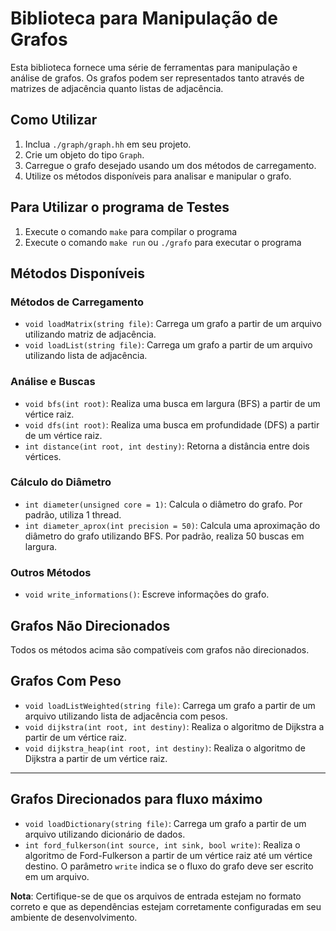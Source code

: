 
# Biblioteca para Manipulação de Grafos

Esta biblioteca fornece uma série de ferramentas para manipulação e análise de grafos. Os grafos podem ser representados tanto através de matrizes de adjacência quanto listas de adjacência.

## Como Utilizar

1. Inclua `./graph/graph.hh` em seu projeto.
2. Crie um objeto do tipo `Graph`.
3. Carregue o grafo desejado usando um dos métodos de carregamento.
4. Utilize os métodos disponíveis para analisar e manipular o grafo.

## Para Utilizar o programa de Testes

1. Execute o comando `make` para compilar o programa
2. Execute o comando `make run` ou `./grafo` para executar o programa

## Métodos Disponíveis

### Métodos de Carregamento
- `void loadMatrix(string file)`: Carrega um grafo a partir de um arquivo utilizando matriz de adjacência.
- `void loadList(string file)`: Carrega um grafo a partir de um arquivo utilizando lista de adjacência.

### Análise e Buscas
- `void bfs(int root)`: Realiza uma busca em largura (BFS) a partir de um vértice raiz.
- `void dfs(int root)`: Realiza uma busca em profundidade (DFS) a partir de um vértice raiz.
- `int distance(int root, int destiny)`: Retorna a distância entre dois vértices.
  
### Cálculo do Diâmetro
- `int diameter(unsigned core = 1)`: Calcula o diâmetro do grafo. Por padrão, utiliza 1 thread.
- `int diameter_aprox(int precision = 50)`: Calcula uma aproximação do diâmetro do grafo utilizando BFS. Por padrão, realiza 50 buscas em largura.

### Outros Métodos
- `void write_informations()`: Escreve informações do grafo.

## Grafos Não Direcionados

Todos os métodos acima são compatíveis com grafos não direcionados.

## Grafos Com Peso

- `void loadListWeighted(string file)`: Carrega um grafo a partir de um arquivo utilizando lista de adjacência com pesos.
- `void dijkstra(int root, int destiny)`: Realiza o algoritmo de Dijkstra a partir de um vértice raiz.
- `void dijkstra_heap(int root, int destiny)`: Realiza o algoritmo de Dijkstra a partir de um vértice raiz.
---

## Grafos Direcionados para fluxo máximo

- `void loadDictionary(string file)`: Carrega um grafo a partir de um arquivo utilizando dicionário de dados.
- `int ford_fulkerson(int source, int sink, bool write)`: Realiza o algoritmo de Ford-Fulkerson a partir de um vértice raiz até um vértice destino. O parâmetro `write` indica se o fluxo do grafo deve ser escrito em um arquivo.

**Nota**: Certifique-se de que os arquivos de entrada estejam no formato correto e que as dependências estejam corretamente configuradas em seu ambiente de desenvolvimento.
